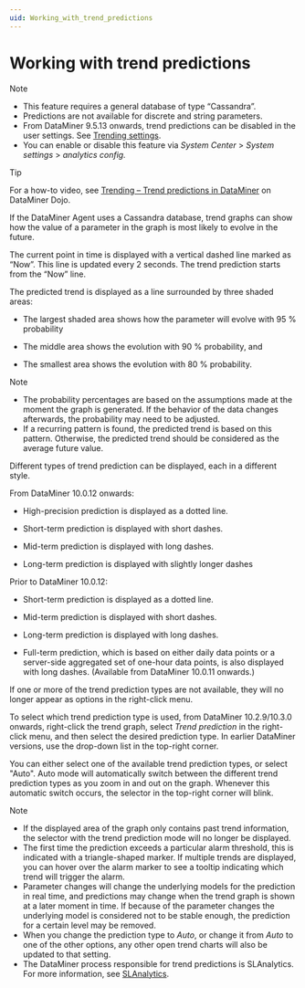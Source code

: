```yaml
---
uid: Working_with_trend_predictions
---
```


# Working with trend predictions

> [!NOTE]
>
> - This feature requires a general database of type “Cassandra”.
> - Predictions are not available for discrete and string parameters.
> - From DataMiner 9.5.13 onwards, trend predictions can be disabled in the user settings. See [Trending settings](xref:User_settings#trending-settings).
> - You can enable or disable this feature via *System Center* > *System settings* > *analytics config.*

> [!TIP]
> For a how-to video, see [Trending – Trend predictions in DataMiner](https://community.dataminer.services/video/trending-trend-predictions-in-dataminer/) on DataMiner Dojo.

If the DataMiner Agent uses a Cassandra database, trend graphs can show how the value of a parameter in the graph is most likely to evolve in the future.

The current point in time is displayed with a vertical dashed line marked as “Now”. This line is updated every 2 seconds. The trend prediction starts from the “Now” line.

The predicted trend is displayed as a line surrounded by three shaded areas:

- The largest shaded area shows how the parameter will evolve with 95 % probability

- The middle area shows the evolution with 90 % probability, and

- The smallest area shows the evolution with 80 % probability.

> [!NOTE]
>
> - The probability percentages are based on the assumptions made at the moment the graph is generated. If the behavior of the data changes afterwards, the probability may need to be adjusted.
> - If a recurring pattern is found, the predicted trend is based on this pattern. Otherwise, the predicted trend should be considered as the average future value.

Different types of trend prediction can be displayed, each in a different style.

From DataMiner 10.0.12 onwards:

- High-precision prediction is displayed as a dotted line.

- Short-term prediction is displayed with short dashes.

- Mid-term prediction is displayed with long dashes.

- Long-term prediction is displayed with slightly longer dashes

Prior to DataMiner 10.0.12:

- Short-term prediction is displayed as a dotted line.

- Mid-term prediction is displayed with short dashes.

- Long-term prediction is displayed with long dashes.

- Full-term prediction, which is based on either daily data points or a server-side aggregated set of one-hour data points, is also displayed with long dashes. (Available from DataMiner 10.0.11 onwards.)

If one or more of the trend prediction types are not available, they will no longer appear as options in the right-click menu.

To select which trend prediction type is used, from DataMiner 10.2.9/10.3.0 onwards, right-click the trend graph, select *Trend prediction* in the right-click menu, and then select the desired prediction type. In earlier DataMiner versions, use the drop-down list in the top-right corner.

You can either select one of the available trend prediction types, or select "Auto". Auto mode will automatically switch between the different trend prediction types as you zoom in and out on the graph. Whenever this automatic switch occurs, the selector in the top-right corner will blink.

> [!NOTE]
>
> - If the displayed area of the graph only contains past trend information, the selector with the trend prediction mode will no longer be displayed.
> - The first time the prediction exceeds a particular alarm threshold, this is indicated with a triangle-shaped marker. If multiple trends are displayed, you can hover over the alarm marker to see a tooltip indicating which trend will trigger the alarm.
> - Parameter changes will change the underlying models for the prediction in real time, and predictions may change when the trend graph is shown at a later moment in time. If because of the parameter changes the underlying model is considered not to be stable enough, the prediction for a certain level may be removed.
> - When you change the prediction type to *Auto*, or change it from *Auto* to one of the other options, any other open trend charts will also be updated to that setting.
> - The DataMiner process responsible for trend predictions is SLAnalytics. For more information, see [SLAnalytics](xref:DataMiner_processes#slanalytics).
